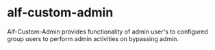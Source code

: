 # alf-custom-admin
Alf-Custom-Admin provides functionality of admin user's to configured group users to perform admin activities on bypassing admin.
